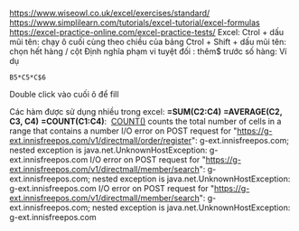 https://www.wiseowl.co.uk/excel/exercises/standard/
https://www.simplilearn.com/tutorials/excel-tutorial/excel-formulas
https://excel-practice-online.com/excel-practice-tests/
Excel: Ctrol + dấu mũi tên: chạy ô cuối cùng theo chiều của bảng
Ctrol + Shift + dấu mũi tên: chọn hết hàng / cột
Định nghĩa phạm vi tuyệt đối : thêm$ trước số hàng: Ví dụ
```
B5*C5*C$6
```
Double click vào cuối ô để fill

Các hàm được sử dụng nhiều trong excel: 
**=SUM(C2:C4)**
**=AVERAGE(C2, C3, C4)**
**=COUNT(C1:C4)**:  [COUNT()](https://www.simplilearn.com/tutorials/excel-tutorial/count-in-excel "COUNT()") counts the total number of cells in a range that contains a number
I/O error on POST request for "https://g-ext.innisfreepos.com/v1/directmall/order/register": g-ext.innisfreepos.com; nested exception is java.net.UnknownHostException: g-ext.innisfreepos.com
I/O error on POST request for "https://g-ext.innisfreepos.com/v1/directmall/member/search": g-ext.innisfreepos.com; nested exception is java.net.UnknownHostException: g-ext.innisfreepos.com
I/O error on POST request for "https://g-ext.innisfreepos.com/v1/directmall/member/search": g-ext.innisfreepos.com; nested exception is java.net.UnknownHostException: g-ext.innisfreepos.com